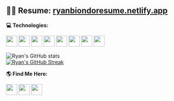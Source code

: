 <!-- Thanks for inspecting my code! I'm currently looking for opportunities as a web developer. Feel free to reach out! -->

## **<div> 👨‍💻 Resume: [ryanbiondoresume.netlify.app](https://ryanbiondoresume.netlify.app/)</div>** 

**<div> 💻 Technologies:</div>** 
<p align="left" style="margin-bottom: 0;">
  <img src="https://img.shields.io/badge/-JavaScript-F7DF1E?style=for-the-badge&logo=JavaScript&logoColor=black" height="30" style="pointer-events: none;"/>
  <img src="https://img.shields.io/badge/-HTML-E34F26?style=for-the-badge&logo=HTML5&logoColor=white" height="30" style="pointer-events: none;"/>
  <img src="https://img.shields.io/badge/-CSS-1572B6?style=for-the-badge&logo=CSS3&logoColor=white" height="30" style="pointer-events: none;"/>
  <img src="https://img.shields.io/badge/-Git-F05032?style=for-the-badge&logo=git&logoColor=white" height="30" style="pointer-events: none;"/>
  <img src="https://img.shields.io/badge/-TypeScript-007ACC?style=for-the-badge&logo=TypeScript&logoColor=white" height="30" style="pointer-events: none;"/>
  <img src="https://img.shields.io/badge/-React.js-61DAFB?style=for-the-badge&logo=React&logoColor=black" height="30" style="pointer-events: none;"/>
  <img src="https://img.shields.io/badge/-Node.js-339933?style=for-the-badge&logo=Node.js&logoColor=white" height="30" style="pointer-events: none;"/>
  <img src="https://img.shields.io/badge/-Three.js-8B8B8B?style=for-the-badge&logo=Three.js&logoColor=white" height="30" style="pointer-events: none;"/>
</p>

![Ryan's GitHub stats](https://github-readme-stats.vercel.app/api?username=Ryan-Biondo&hide=stars,contribs,issues&show_icons=true&theme=tokyonight)</br>
[![Ryan's GitHub Streak](https://streak-stats.demolab.com/?user=Ryan-Biondo&theme=tokyonight)](https://git.io/streak-stats)</br>

**<div> 🌎 Find Me Here:</div>** 
<p align="left" style="margin-bottom: 0;">
  <a href="https://ryanbiondo.com"><img src="https://img.shields.io/badge/-Portfolio-5432a8?&style=for-the-badge&logo=startrek&logoColor=white" height="30" /></a>
  <a href="https://www.linkedin.com/in/ryan-biondo/"><img src="https://img.shields.io/badge/LinkedIn-%230077B5.svg?&style=for-the-badge&logo=linkedin&logoColor=white" height="30" /></a>
  <a href="https://twitter.com/RyanBiondo/"><img src="https://img.shields.io/badge/Twitter-%231DA1F2.svg?&style=for-the-badge&logo=twitter&logoColor=white" height="30" /></a>
</p>



